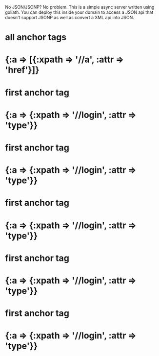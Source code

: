 No JSON/JSONP? No problem.  This is a simple async server written using goliath. You can deploy this inside your domain to access a JSON api that doesn't support JSONP as well as convert a XML api into JSON.

# all anchor tags
# {:a => [{:xpath => '//a', :attr => 'href'}]}

# first anchor tag
# {:a => {:xpath => '//login', :attr => 'type'}}
# first anchor tag
# {:a => {:xpath => '//login', :attr => 'type'}}
# first anchor tag
# {:a => {:xpath => '//login', :attr => 'type'}}
# first anchor tag
# {:a => {:xpath => '//login', :attr => 'type'}}
# first anchor tag
# {:a => {:xpath => '//login', :attr => 'type'}}
